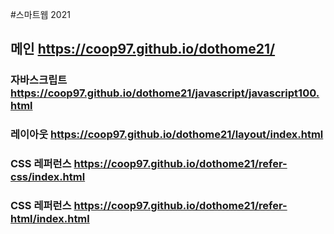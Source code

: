 
#스마트웹 2021

## 메인 https://coop97.github.io/dothome21/

### 자바스크립트 https://coop97.github.io/dothome21/javascript/javascript100.html

### 레이아웃 https://coop97.github.io/dothome21/layout/index.html

### CSS 레퍼런스 https://coop97.github.io/dothome21/refer-css/index.html

### CSS 레퍼런스 https://coop97.github.io/dothome21/refer-html/index.html